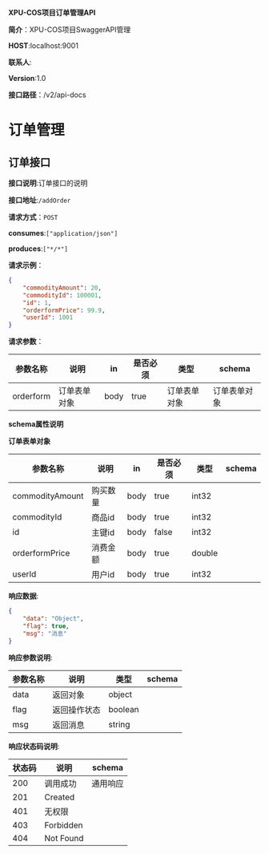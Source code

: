 
**XPU-COS项目订单管理API**


**简介**：XPU-COS项目SwaggerAPI管理

**HOST**:localhost:9001


**联系人**:


**Version**:1.0

**接口路径**：/v2/api-docs


# 订单管理

## 订单接口

**接口说明**:订单接口的说明


**接口地址**:`/addOrder`


**请求方式**：`POST`


**consumes**:`["application/json"]`


**produces**:`["*/*"]`


**请求示例**：
```json
{
	"commodityAmount": 20,
	"commodityId": 100001,
	"id": 1,
	"orderformPrice": 99.9,
	"userId": 1001
}
```


**请求参数**：

| 参数名称         | 说明     |     in |  是否必须      |  类型   |  schema  |
| ------------ | -------------------------------- |-----------|--------|----|--- |
|orderform| 订单表单对象  | body | true |订单表单对象  | 订单表单对象   |

**schema属性说明**



**订单表单对象**

| 参数名称         | 说明    |     in |  是否必须   |  类型  |  schema |
| ------------ | -------------------------------- |-----------|--------|----|--- |
|commodityAmount| 购买数量  | body | true |int32  |    |
|commodityId| 商品id  | body | true |int32  |    |
|id| 主键id  | body | false |int32  |    |
|orderformPrice| 消费金额  | body | true |double  |    |
|userId| 用户id  | body | true |int32  |    |

**响应数据**:

```json
{
	"data": "Object",
	"flag": true,
	"msg": "消息"
}
```

**响应参数说明**:


| 参数名称         | 说明                             |    类型 |  schema |
| ------------ | -------------------|-------|----------- |
|data| 返回对象  |object  |    |
|flag| 返回操作状态  |boolean  |    |
|msg| 返回消息  |string  |    |




**响应状态码说明**:


| 状态码         | 说明                             |    schema                         |
| ------------ | -------------------------------- |---------------------- |
| 200 | 调用成功  |通用响应|
| 201 | Created  ||
| 401 | 无权限  ||
| 403 | Forbidden  ||
| 404 | Not Found  ||
